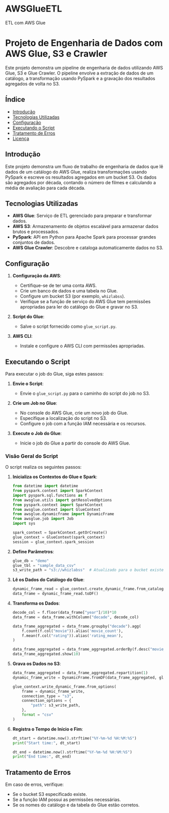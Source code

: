# AWSGlueETL
ETL com AWS Glue

# Projeto de Engenharia de Dados com AWS Glue, S3 e Crawler

Este projeto demonstra um pipeline de engenharia de dados utilizando AWS Glue, S3 e Glue Crawler. O pipeline envolve a extração de dados de um catálogo, a transformação usando PySpark e a gravação dos resultados agregados de volta no S3.

## Índice

- [Introdução](#introdução)
- [Tecnologias Utilizadas](#tecnologias-utilizadas)
- [Configuração](#configuração)
- [Executando o Script](#executando-o-script)
- [Tratamento de Erros](#tratamento-de-erros)
- [Licença](#licença)

## Introdução

Este projeto demonstra um fluxo de trabalho de engenharia de dados que lê dados de um catálogo do AWS Glue, realiza transformações usando PySpark e escreve os resultados agregados em um bucket S3. Os dados são agregados por década, contando o número de filmes e calculando a média de avaliação para cada década.

## Tecnologias Utilizadas

- **AWS Glue**: Serviço de ETL gerenciado para preparar e transformar dados.
- **AWS S3**: Armazenamento de objetos escalável para armazenar dados brutos e processados.
- **PySpark**: API em Python para Apache Spark para processar grandes conjuntos de dados.
- **AWS Glue Crawler**: Descobre e cataloga automaticamente dados no S3.

## Configuração

1. **Configuração da AWS**:
    - Certifique-se de ter uma conta AWS.
    - Crie um banco de dados e uma tabela no Glue.
    - Configure um bucket S3 (por exemplo, `whizlabss`).
    - Verifique se a função de serviço do AWS Glue tem permissões apropriadas para ler do catálogo do Glue e gravar no S3.

2. **Script do Glue**:
    - Salve o script fornecido como `glue_script.py`.

3. **AWS CLI**:
    - Instale e configure o AWS CLI com permissões apropriadas.

## Executando o Script

Para executar o job do Glue, siga estes passos:

1. **Envie o Script**:
    - Envie o `glue_script.py` para o caminho do script do job no S3.

2. **Crie um Job no Glue**:
    - No console do AWS Glue, crie um novo job do Glue.
    - Especifique a localização do script no S3.
    - Configure o job com a função IAM necessária e os recursos.

3. **Execute o Job do Glue**:
    - Inicie o job do Glue a partir do console do AWS Glue.

### Visão Geral do Script

O script realiza os seguintes passos:

1. **Inicializa os Contextos do Glue e Spark**:
    ```python
    from datetime import datetime
    from pyspark.context import SparkContext
    import pyspark.sql.functions as f
    from awsglue.utils import getResolvedOptions
    from pyspark.context import SparkContext
    from awsglue.context import GlueContext
    from awsglue.dynamicframe import DynamicFrame
    from awsglue.job import Job
    import sys

    spark_context = SparkContext.getOrCreate()
    glue_context = GlueContext(spark_context)
    session = glue_context.spark_session
    ```

2. **Define Parâmetros**:
    ```python
    glue_db = "demo"
    glue_tbl = "sample_data_csv"
    s3_write_path = "s3://whizlabss"  # Atualizado para o bucket existente
    ```

3. **Lê os Dados do Catálogo do Glue**:
    ```python
    dynamic_frame_read = glue_context.create_dynamic_frame.from_catalog(database = glue_db, table_name = glue_tbl)
    data_frame = dynamic_frame_read.toDF()
    ```

4. **Transforma os Dados**:
    ```python
    decode_col = f.floor(data_frame["year"]/10)*10
    data_frame = data_frame.withColumn("decade", decode_col)

    data_frame_aggregated = data_frame.groupby("decade").agg(
        f.count(f.col("movie")).alias('movie_count'),
        f.mean(f.col("rating")).alias('rating_mean'),
    )

    data_frame_aggregated = data_frame_aggregated.orderBy(f.desc("movie_count"))
    data_frame_aggregated.show(10)
    ```

5. **Grava os Dados no S3**:
    ```python
    data_frame_aggregated = data_frame_aggregated.repartition(1)
    dynamic_frame_write = DynamicFrame.fromDF(data_frame_aggregated, glue_context, "dynamic_frame_write")

    glue_context.write_dynamic_frame.from_options(
        frame = dynamic_frame_write,
        connection_type = "s3",
        connection_options = {
            "path": s3_write_path,
        },
        format = "csv"
    )
    ```

6. **Registra o Tempo de Início e Fim**:
    ```python
    dt_start = datetime.now().strftime("%Y-%m-%d %H:%M:%S")
    print("Start time:", dt_start)

    dt_end = datetime.now().strftime("%Y-%m-%d %H:%M:%S")
    print("End time:", dt_end)
    ```

## Tratamento de Erros

Em caso de erros, verifique:
- Se o bucket S3 especificado existe.
- Se a função IAM possui as permissões necessárias.
- Se os nomes do catálogo e da tabela do Glue estão corretos.


